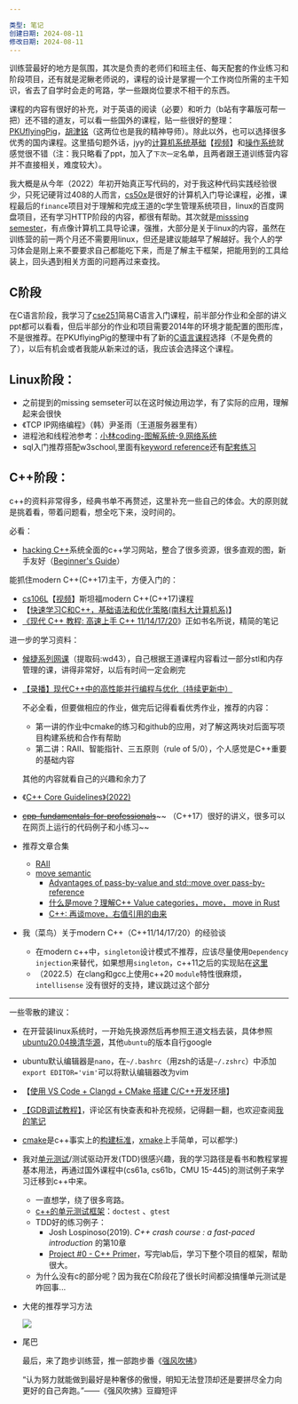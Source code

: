 ```yaml
---

类型: 笔记
创建日期: 2024-08-11
修改日期: 2024-08-11
---
```

训练营最好的地方是氛围，其次是负责的老师们和班主任、每天配套的作业练习和阶段项目，还有就是泥鳅老师说的，课程的设计是掌握一个工作岗位所需的主干知识，省去了自学时会走的弯路，学一些跟岗位要求不相干的东西。

课程的内容有很好的补充，对于英语的阅读（必要）和听力（b站有字幕版可帮一把）还不错的道友，可以看一些国外的课程，贴一些很好的整理：[PKUflyingPig](https://csdiy.wiki/)，[胡津铭](https://conanhujinming.github.io/comments-for-awesome-courses/)（这两位也是我的精神导师）。除此以外，也可以选择很多优秀的国内课程。这里插句题外话，jyy的[计算机系统基础](https://nju-projectn.github.io/ics-pa-gitbook/ics2021/)【[视频](https://www.bilibili.com/video/av669652328)】和[操作系统](http://jyywiki.cn/OS/2021/)就感觉很不错（注：我只略看了ppt，加入了`下次一定`名单，且两者跟王道训练营内容并不直接相关，难度较大）。

我大概是从今年（2022）年初开始真正写代码的，对于我这种代码实践经验很少，只死记硬背过408的人而言，[cs50x](https://cs50.harvard.edu/x/2022/)是很好的计算机入门导论课程，必推，课程最后的`finance`项目对于理解和完成王道的c学生管理系统项目，linux的百度网盘项目，还有学习HTTP阶段的内容，都很有帮助。其次就是[misssing semester](https://missing-semester-cn.github.io/)，有点像计算机工具导论课，强推，大部分是关于linux的内容，虽然在训练营的前一两个月还不需要用linux，但还是建议能越早了解越好。我个人的学习体会是刚上来不要要求自己都能吃下来，而是了解主干框架，把能用到的工具给装上，回头遇到相关方面的问题再过来查找。

## C阶段
在C语言阶段，我学习了[cse251](https://www.cse.msu.edu/~cse251/index.html)简易C语言入门课程，前半部分作业和全部的讲义ppt都可以看看，但后半部分的作业和项目需要2014年的环境才能配置的图形库，不是很推荐。在PKUflyingPig的整理中有了新的[C语言课程](https://www.coursera.org/specializations/c-programming)选择（不是免费的了），以后有机会或者我能从新来过的话，我应该会选择这个课程。

## Linux阶段：
  - 之前提到的missing semseter可以在这时候边用边学，有了实际的应用，理解起来会很快
  - 《TCP IP网络编程》（韩）尹圣雨（王道服务器里有）
  - 进程池和线程池参考：[小林coding-图解系统-9.网络系统](https://xiaolincoding.com/os/8_network_system/zero_copy.html)
  - sql入门推荐搭配w3school,里面有[keyword reference](https://www.w3schools.com/sql/sql_ref_keywords.asp)还有[配套练习](https://www.w3schools.com/sql/sql_exercises.asp)

## C++阶段：
c++的资料非常得多，经典书单不再赘述，这里补充一些自己的体会。大的原则就是挑着看，带着问题看，想全吃下来，没时间的。

必看：
  - [hacking C++](https://hackingcpp.com/index.html)系统全面的c++学习网站，整合了很多资源，很多直观的图，新手友好（[Beginner's Guide](https://hackingcpp.com/cpp/beginners_guide.html#intro)）

能抓住modern C++(C++17)主干，方便入门的：
  - [cs106L](https://web.stanford.edu/class/cs106l/)【[视频](https://www.bilibili.com/video/BV1yJ411m7CE)】斯坦福modern C++(C++17)课程
  - 【[快速学习C和C++，基础语法和优化策略(南科大计算机系)](https://www.bilibili.com/video/BV1Vf4y1P7pq?p=63)】
  - [《](https://changkun.de/modern-cpp/zh-cn/00-preface/)[现代 C++ 教程: 高速上手 C++ 11/14/17/20](https://changkun.de/modern-cpp/zh-cn/00-preface/)》正如书名所说，精简的笔记

进一步的学习资料：
  - [候捷系列网课](https://pan.baidu.com/s/1xEgRRKaHFaVOtXx0BbmZhw?pwd=wd43)（提取码:wd43），自己根据王道课程内容看过一部分stl和内存管理的课，讲得非常好，以后有时间一定会刷完
  - [【录播】现代C++中的高性能并行编程与优化（持续更新中）](https://www.bilibili.com/video/BV1fa411r7zp?vd_source=8fbe66e7c96f76c12929e16b0eed07a6)

      不必全看，但要做相应的作业，做完后记得看看优秀作业，推荐的内容：

      - 第一讲的作业中cmake的练习和github的应用，对了解这两块对后面写项目构建系统和合作有帮助
      - 第二讲：RAII、智能指针、三五原则（rule of 5/0），个人感觉是C++重要的基础内容

      其他的内容就看自己的兴趣和余力了
  - 《[C++ Core Guidelines》(2022)](https://isocpp.github.io/CppCoreGuidelines/CppCoreGuidelines)
  - [~~cpp-fundamentals-for-professionals~~](https://www.educative.io/courses/cpp-fundamentals-for-professionals)~~ （C++17）很好的讲义，很多可以在网页上运行的代码例子和小练习~~

  - 推荐文章合集
    - [RAII](https://hackingcpp.com/cpp/std/unique_ownership.html)
    - [move semantic](https://hackingcpp.com/cpp/lang/move_semantics.html#hfold0a)
        - [Advantages of pass-by-value and std::move over pass-by-reference ](https://stackoverflow.com/questions/51705967/advantages-of-pass-by-value-and-stdmove-over-pass-by-reference)
        - [什么是move？理解C++ Value categories，move， move in Rust](https://zhuanlan.zhihu.com/p/374392832)
        - [C++: 再谈move，右值引用的由来 ](https://zhuanlan.zhihu.com/p/515808385)

  - 我（菜鸟）关于modern C++（C++11/14/17/20）的经验谈
    - 在modern c++中，`singleton`设计模式不推荐，应该尽量使用`Dependency injection`来替代，如果想用`singleton`，c++11之后的实现贴在[这里](https://www.zhihu.com/question/333710483/answer/2297774354)
    - （2022.5）在clang和gcc上使用c++20 `module`特性很麻烦，`intellisense` 没有很好的支持，建议跳过这个部分



---

一些零散的建议：

- 在开营装linux系统时，一开始先换源然后再参照王道文档去装，具体参照[ubuntu20.04换清华源](https://blog.csdn.net/qq_23835707/article/details/111629344)，其他`ubuntu`的版本自行google
- ubuntu默认编辑器是`nano`，在`~/.bashrc`（用zsh的话是`~/.zshrc`）中添加`export EDITOR='vim'`可以将默认编辑器改为vim
- 【[使用 VS Code + Clangd + CMake 搭建 C/C++开发环境](https://www.bilibili.com/video/BV1sW411v7VZ?p=6)】
- [【GDB调试教程】](https://www.bilibili.com/video/BV1kP4y1K7Eo)，评论区有快查表和补充视频，记得翻一翻，也欢迎查阅[我的笔记](https://www.wolai.com/myboy/t9VFbutphNuX4YAW3m37mw)
- [cmake](https://www.wolai.com/myboy/mHKaLxtTCDBu24qfmUJpHB)是c++事实上的[构建标准](https://hackingcpp.com/cpp/tools/build_systems.html)，[xmake](https://www.wolai.com/ftXPfQzG8ZXiyfqm3qs9Qd)上手简单，可以都学:)
- 我对[单元测试](https://mp.weixin.qq.com/s/qNxTu3ql0V6YZD677maMCA)/测试驱动开发(TDD)很感兴趣，我的学习路径是看书和教程掌握基本用法，再通过国外课程中(cs61a, cs61b，CMU 15-445)的测试例子来学习迁移到c++中来。
    - 一直想学，绕了很多弯路。
    - [c++的单元测试框架](https://hackingcpp.com/cpp/tools/testing_frameworks.html)：`doctest` 、`gtest`
    - TDD好的练习例子：
        - Josh Lospinoso(2019). *C++ crash course : a fast-paced introduction* 的第10章
        - [Project #0 - C++ Primer](https://15445.courses.cs.cmu.edu/fall2020/project0/)，写完lab后，学习下整个项目的框架，帮助很大。
    - 为什么没有c的部分呢？因为我在C阶段花了很长时间都没搞懂单元测试是咋回事...

- 大佬的推荐学习方法

  ![](https://secure2.wostatic.cn/static/rHXASweEkLScvkvt1VpZ4i/image.png?auth_key=1723389940-sxE8AmN7nWkYzrnMg7oGa6-0-6c41c25695251db658f1c68be6a7679a)



- 尾巴

  最后，来了跑步训练营，推一部跑步番《[强风吹拂](https://movie.douban.com/subject/30238385/)》

  “认为努力就能做到最好是种奢侈的傲慢，明知无法登顶却还是要拼尽全力向更好的自己奔跑。”——《强风吹拂》豆瓣短评

